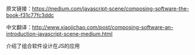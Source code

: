 原文链接：https://medium.com/javascript-scene/composing-software-the-book-f31c77fc3ddc

中文翻译：http://www.xiaojichao.com/post/composing-software-an-introduction-javascript-scene-medium.html


介绍了组合软件设计在JS的应用
